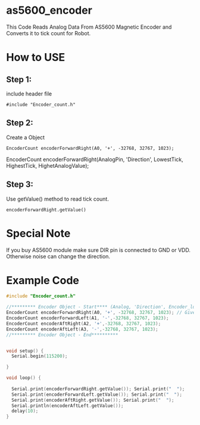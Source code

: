 # as5600_encoder
This Code Reads Analog Data From AS5600 Magnetic Encoder and Converts it to tick count for Robot.

# How to USE
## Step 1:
include header file 
```
#include "Encoder_count.h"
```

## Step 2:
Create a Object

```
EncoderCount encoderForwardRight(A0, '+', -32768, 32767, 1023); 

```
EncoderCount encoderForwardRight(AnalogPin, 'Direction', LowestTick, HighestTick, HighetAnalogValue); 

## Step 3:
Use getValue() method to read tick count.
```
encoderForwardRight.getValue()
```
# Special Note
If you buy AS5600 module make sure DIR pin is connected to GND or VDD. Otherwise noise can change the direction.

# Example Code
```c++
#include "Encoder_count.h"

//********* Encoder Object - Start**** (Analog, 'Direction', Encoder_lowest, Encoder_Highet, Analog_Highest_Value)******
EncoderCount encoderForwardRight(A0, '+', -32768, 32767, 1023); // Give - or + if you want to change the counting direction
EncoderCount encoderForwardLeft(A1, '-',-32768, 32767, 1023); 
EncoderCount encoderAftRight(A2, '+',-32768, 32767, 1023); 
EncoderCount encoderAftLeft(A3, '-',-32768, 32767, 1023); 
//********* Encoder Object - End**********


void setup() {
  Serial.begin(115200);

}

void loop() {
  
  Serial.print(encoderForwardRight.getValue()); Serial.print("  ");
  Serial.print(encoderForwardLeft.getValue()); Serial.print("  ");
  Serial.print(encoderAftRight.getValue()); Serial.print("  ");
  Serial.println(encoderAftLeft.getValue());
  delay(10);
}

```
